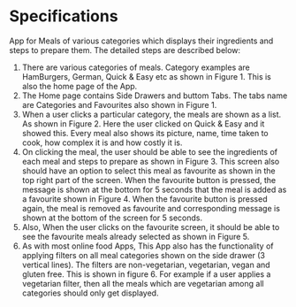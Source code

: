 # Specifications

App for Meals of various categories which displays their ingredients and steps to prepare them.
The detailed steps are described below:

1. There are various categories of meals. Category examples are HamBurgers, German, Quick & Easy etc as shown in Figure 1. This is also the home page of the App.
2. The Home page contains Side Drawers and buttom Tabs. The tabs name are Categories and Favourites also shown in Figure 1.
3. When a user clicks a particular category, the meals are shown as a list. As shown in Figure 2. Here the user clicked on Quick & Easy and it showed this. Every meal also shows its picture, name, time taken to cook, how complex it is and how costly it is.
4. On clicking the meal, the user should be able to see the ingredients of each meal and steps to prepare as shown in Figure 3. This screen also should have an option to select this meal as favourite as shown in the top right part of the screen. When the favourite button is pressed, the message is shown at the bottom for 5 seconds that the meal is added as a favourite shown in Figure 4. When the favourite button is pressed again, the meal is removed as favourite and corresponding message is shown at the bottom of the screen for 5 seconds.
5. Also, When the user clicks on the favourite screen, it should be able to see the favourite meals already selected as shown in Figure 5.
6. As with most online food Apps, This App also has the functionality of applying filters on all meal categories shown on the side drawer (3 vertical lines). The filters are non-vegetarian, vegetarian, vegan and gluten free. This is shown in figure 6. For example if a user applies a vegetarian filter, then all the meals which are vegetarian among all categories should only get displayed.
